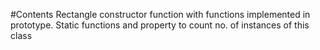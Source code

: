 #Contents
Rectangle constructor function with functions implemented in prototype.
Static functions and property to count no. of instances of this class
